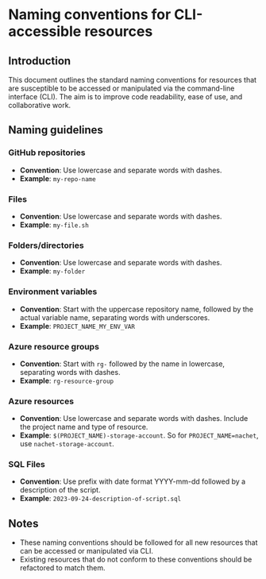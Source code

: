 # Naming conventions for CLI-accessible resources

## Introduction

This document outlines the standard naming conventions for resources that are
susceptible to be accessed or manipulated via the command-line interface (CLI).
The aim is to improve code readability, ease of use, and collaborative work.

## Naming guidelines

### GitHub repositories

- **Convention**: Use lowercase and separate words with dashes.
- **Example**: `my-repo-name`

### Files

- **Convention**: Use lowercase and separate words with dashes.
- **Example**: `my-file.sh`

### Folders/directories

- **Convention**: Use lowercase and separate words with dashes.
- **Example**: `my-folder`

### Environment variables

- **Convention**: Start with the uppercase repository name, followed by the
  actual variable name, separating words with underscores.
- **Example**: `PROJECT_NAME_MY_ENV_VAR`

### Azure resource groups

- **Convention**: Start with `rg-` followed by the name in lowercase, separating
  words with dashes.
- **Example**: `rg-resource-group`

### Azure resources

- **Convention**: Use lowercase and separate words with dashes. Include the
  project name and type of resource.
- **Example**: `$(PROJECT_NAME)-storage-account`. So for `PROJECT_NAME=nachet`,
  use `nachet-storage-account`.

### SQL Files

- **Convention**: Use prefix with date format YYYY-mm-dd followed by a
  description of the script.
- **Example**: `2023-09-24-description-of-script.sql`

## Notes

- These naming conventions should be followed for all new resources that can be
  accessed or manipulated via CLI.
- Existing resources that do not conform to these conventions should be
  refactored to match them.
